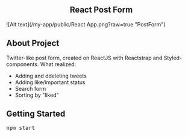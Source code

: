  <h2 align="center">React Post Form</h3>

<!-- ABOUT THE PROJECT -->
![Alt text](/my-app/public/React App.png?raw=true "PostForm")
## About Project
<p>
Twitter-like post form, created on ReactJS with Reactstrap and Styled-components. What realized:
<ul>
<li>Adding and ddeleting tweets</li>
<li>Adding like/important status</li>
<li>Search form</li>
<li>Sorting by "liked"</li>
</ul>
</p>

<!-- GETTING STARTED -->
## Getting Started
<div class="highlight highlight-source-shell">
<pre>npm start</pre>
</div>
